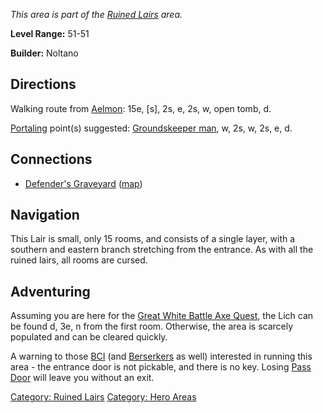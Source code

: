 *This area is part of the [Ruined
Lairs](:Category:_Ruined_Lairs.md "wikilink") area.*

**Level Range:** 51-51

**Builder:** Noltano

## Directions

Walking route from [Aelmon](Aelmon.md "wikilink"): 15e, \[s\], 2s, e,
2s, w, open tomb, d.

[Portaling](Portal.md "wikilink") point(s) suggested: [Groundskeeper
man](Groundskeeper_Man.md "wikilink"), w, 2s, w, 2s, e, d.

## Connections

-   [Defender's Graveyard](:Category:Defender's_Graveyard.md "wikilink")
    ([map](Defender's_Graveyard_Map.md "wikilink"))

## Navigation

This Lair is small, only 15 rooms, and consists of a single layer, with
a southern and eastern branch stretching from the entrance. As with all
the ruined lairs, all rooms are cursed.

## Adventuring

Assuming you are here for the [Great White Battle Axe
Quest](Great_White_Battle_Axe_Quest "wikilink"), the Lich can be found
d, 3e, n from the first room. Otherwise, the area is scarcely populated
and can be cleared quickly.

A warning to those [BCI](:Category:Black_Circle_Initiates.md "wikilink")
(and [Berserkers](:Category:Berserkers.md "wikilink") as well)
interested in running this area - the entrance door is not pickable, and
there is no key. Losing [Pass Door](Pass_Door "wikilink") will leave you
without an exit.

[Category: Ruined Lairs](Category:_Ruined_Lairs "wikilink") [Category:
Hero Areas](Category:_Hero_Areas "wikilink")
